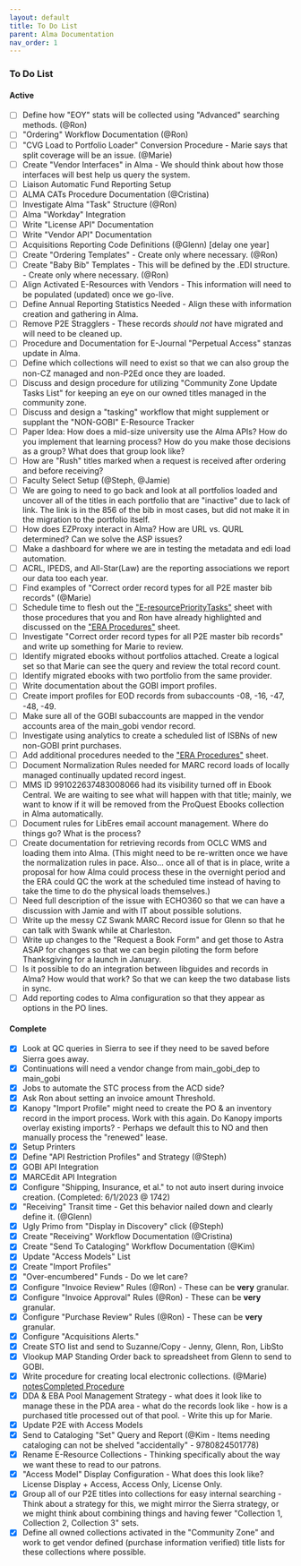 ```yaml
---
layout: default
title: To Do List
parent: Alma Documentation
nav_order: 1
---
```


### To Do List

#### Active
- [ ] Define how "EOY" stats will be collected using "Advanced" searching methods. (@Ron)
- [ ] "Ordering" Workflow Documentation (@Ron)
- [ ] "CVG Load to Portfolio Loader" Conversion Procedure - Marie says that split coverage will be an issue. (@Marie)
- [ ] Create "Vendor Interfaces" in Alma - We should think about how those interfaces will best help us query the system.
- [ ] Liaison Automatic Fund Reporting Setup
- [ ] ALMA CATs Procedure Documentation (@Cristina)
- [ ] Investigate Alma "Task" Structure (@Ron)
- [ ] Alma "Workday" Integration
- [ ] Write "License API" Documentation
- [ ] Write "Vendor API" Documentation 
- [ ] Acquisitions Reporting Code Definitions (@Glenn) [delay one year]
- [ ] Create "Ordering Templates" - Create only where necessary. (@Ron)
- [ ] Create "Baby Bib" Templates - This will be defined by the .EDI structure. - Create only where necessary. (@Ron)
- [ ] Align Activated E-Resources with Vendors - This information will need to be populated (updated) once we go-live.
- [ ] Define Annual Reporting Statistics Needed - Align these with information creation and gathering in Alma.
- [ ] Remove P2E Stragglers - These records *should not* have migrated and will need to be cleaned up.
- [ ] Procedure and Documentation for E-Journal "Perpetual Access" stanzas update in Alma.
- [ ] Define which collections will need to exist so that we can also group the non-CZ managed and non-P2Ed once they are loaded.
- [ ] Discuss and design procedure for utilizing "Community Zone Update Tasks List" for keeping an eye on our owned titles managed in the community zone.
- [ ] Discuss and design a "tasking" workflow that might supplement or supplant the "NON-GOBI" E-Resource Tracker
- [ ] Paper Idea: How does a mid-size university use the Alma APIs? How do you implement that learning process? How do you make those decisions as a group? What does that group look like?
- [ ] How are "Rush" titles marked when a request is received after ordering and before receiving?
- [ ] Faculty Select Setup (@Steph, @Jamie)
- [ ] We are going to need to go back and look at all portfolios loaded and uncover all of the titles in each portfolio that are "inactive" due to lack of link. The link is in the 856 of the bib in most cases, but did not make it in the migration to the portfolio itself.
- [ ] How does EZProxy interact in Alma? How are URL vs. QURL determined? Can we solve the ASP issues?
- [ ] Make a dashboard for where we are in testing the metadata and edi load automation.
- [ ] ACRL, IPEDS, and All-Star(Law) are the reporting associations we report our data too each year. 
- [ ] Find examples of "Correct order record types for all P2E master bib records" (@Marie)
- [ ] Schedule time to flesh out the ["E-resourcePriorityTasks"](https://lmu.box.com/s/3q9lqvm23yh6fancjqncvbirauqxcvjs) sheet with those procedures that you and Ron have already highlighted and discussed on the ["ERA Procedures"](https://lmu.box.com/s/tsanew1xi4gdvlu9g3wfopwi20jmgz2k) sheet.
- [ ] Investigate "Correct order record types for all P2E master bib records" and write up something for Marie to review.
- [ ] Identify migrated ebooks without portfolios attached. Create a logical set so that Marie can see the query and review the total record count.
- [ ] Identify migrated ebooks with two portfolio from the same provider.
- [ ] Write documentation about the GOBI import profiles.
- [ ] Create import profiles for EOD records from subaccounts -08, -16, -47, -48, -49.
- [ ] Make sure all of the GOBI subaccounts are mapped in the vendor accounts area of the main_gobi vendor record.
- [ ] Investigate using analytics to create a scheduled list of ISBNs of new non-GOBI print purchases.
- [ ] Add additional procedures needed to the ["ERA Procedures"](https://lmu.box.com/s/tsanew1xi4gdvlu9g3wfopwi20jmgz2k) sheet.
- [ ] Document Normalization Rules needed for MARC record loads of locally managed continually updated record ingest.
- [ ] MMS ID 991022637483008066 had its visibility turned off in Ebook Central. We are waiting to see what will happen with that title; mainly, we want to know if it will be removed from the ProQuest Ebooks collection in Alma automatically.
- [ ] Document rules for LibEres email account management. Where do things go? What is the process?
- [ ] Create documentation for retrieving records from OCLC WMS and loading them into Alma. (This might need to be re-written once we have the normalization rules in pace. Also... once all of that is in place, write a proposal for how Alma could process these in the overnight period and the ERA could QC the work at the scheduled time instead of having to take the time to do the physical loads themselves.)
- [ ] Need full description of the issue with ECHO360 so that we can have a discussion with Jamie and with IT about possible solutions. 
- [ ] Write up the messy CZ Swank MARC Record issue for Glenn so that he can talk with Swank while at Charleston. 
- [ ] Write up changes to the "Request a Book Form" and get those to Astra ASAP for changes so that we can begin piloting the form before Thanksgiving for a launch in January.
- [ ] Is it possible to do an integration between libguides and records in Alma? How would that work? So that we can keep the two database lists in sync.
- [ ] Add reporting codes to Alma configuration so that they appear as options in the PO lines.

#### Complete
- [x] Look at QC queries in Sierra to see if they need to be saved before Sierra goes away.
- [x] Continuations will need a vendor change from main_gobi_dep to main_gobi
- [x] Jobs to automate the STC process from the ACD side?
- [x] Ask Ron about setting an invoice amount Threshold.
- [x] Kanopy "Import Profile" might need to create the PO & an inventory record in the import process. Work with this again. Do Kanopy imports overlay existing imports? - Perhaps we default this to NO and then manually process the "renewed" lease.
- [x] Setup Printers
- [x] Define "API Restriction Profiles" and Strategy (@Steph)
- [x] GOBI API Integration
- [x] MARCEdit API Integration
- [x] Configure "Shipping, Insurance, et al." to not auto insert during invoice creation. (Completed: 6/1/2023 @ 1742)
- [x] "Receiving" Transit time  - Get this behavior nailed down and clearly define it. (@Glenn)
- [x] Ugly Primo from "Display in Discovery" click (@Steph)
- [x] Create "Receiving" Workflow Documentation (@Cristina)
- [X] Create "Send To Cataloging" Workflow Documentation (@Kim)
- [x] Update "Access Models" List
- [x] Create "Import Profiles"
- [x] "Over-encumbered" Funds - Do we let care?
- [x] Configure "Invoice Review" Rules (@Ron) - These can be **very** granular.
- [x] Configure "Invoice Approval" Rules (@Ron) - These can be **very** granular.
- [x] Configure "Purchase Review" Rules (@Ron) - These can be **very** granular.
- [x] Configure "Acquisitions Alerts."
- [x] Create STO list and send to Suzanne/Copy - Jenny, Glenn, Ron, LibSto
- [x] Vlookup MAP Standing Order back to spreadsheet from Glenn to send to GOBI.
- [x] Write procedure for creating local electronic collections. (@Marie) [notes](https://lmu.app.box.com/notes/1261058251941)[Completed Procedure](https://lmu.box.com/s/s0wg1io6l98fqxt7kgpdx1gjwy9ft34q)
- [x] DDA & EBA Pool Management Strategy - what does it look like to manage these in the PDA area - what do the records look like - how is a purchased title processed out of that pool. - Write this up for Marie. 
- [x] Update P2E with Access Models
- [x] Send to Cataloging "Set" Query and Report (@Kim - Items needing cataloging can not be shelved "accidentally" - 9780824501778)
- [x] Rename E-Resource Collections - Thinking specifically about the way we want these to read to our patrons.
- [x] "Access Model" Display Configuration - What does this look like? License Display + Access, Access Only, License Only.
- [x] Group all of our P2E titles into collections for easy internal searching - Think about a strategy for this, we might mirror the Sierra strategy, or we might think about combining things and having fewer "Collection 1, Collection 2, Collection 3" sets.
- [x] Define all owned collections activated in the "Community Zone" and work to get vendor defined (purchase information verified) title lists for these collections where possible.